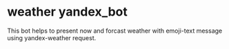 # weather yandex_bot
This bot helps to present now and forcast weather with emoji-text message using yandex-weather request.
